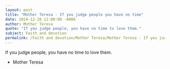 ```yaml
---
layout: post
title: "Mother Teresa - If you judge people you have no time"
date: 2024-12-28 12:00:00 -0000
author: Mother Teresa
quote: "If you judge people, you have no time to love them."
subject: Faith and devotion
permalink: /Faith and devotion/Mother Teresa/Mother Teresa - If you judge people you have no time
---
```


If you judge people, you have no time to love them.

- Mother Teresa
